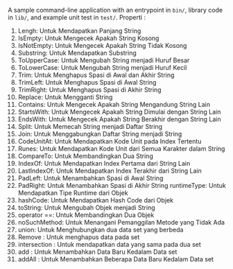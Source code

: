 A sample command-line application with an entrypoint in `bin/`, library code
in `lib/`, and example unit test in `test/`.
Properti :
1. Lengh: Untuk Mendapatkan Panjang String
2. IsEmpty: Untuk Mengecek Apakah String Kosong
3. IsNotEmpty: Untuk Mengecek Apakah String Tidak Kosong
4. Substring: Untuk Mendapatkan Substring
5. ToUpperCase: Untuk Mengubah String menjadi Huruf Besar
6. ToLowerCase: Untuk Mengubah String menjadi Huruf Kecil
7. Trim: Untuk Menghapus Spasi di Awal dan Akhir String
8. TrimLeft: Untuk Menghapus Spasi di Awal String
9. TrimRight: Untuk Menghapus Spasi di Akhir String
10. Replace: Untuk Mengganti String
11. Contains: Untuk Mengecek Apakah String Mengandung String Lain
12. StartsWith: Untuk Mengecek Apakah String Dimulai dengan String Lain
13. EndsWith: Untuk Mengecek Apakah String Berakhir dengan String Lain
14. Split: Untuk Memecah String menjadi Daftar String
15. Join: Untuk Menggabungkan Daftar String menjadi String
16. CodeUnitAt: Untuk Mendapatkan Kode Unit pada Index Tertentu
17. Runes: Untuk Mendapatkan Kode Unit dari Semua Karakter dalam String
18. CompareTo: Untuk Membandingkan Dua String
19. IndexOf: Untuk Mendapatkan Index Pertama dari String Lain
20. LastIndexOf: Untuk Mendapatkan Index Terakhir dari String Lain
21. PadLeft: Untuk Menambahkan Spasi di Awal String
22. PadRight: Untuk Menambahkan Spasi di Akhir String
runtimeType: Untuk Mendapatkan Tipe Runtime dari Objek
23. hashCode: Untuk Mendapatkan Hash Code dari Objek
24. toString: Untuk Mengubah Objek menjadi String
25. operator ==: Untuk Membandingkan Dua Objek
26. noSuchMethod: Untuk Menangani Pemanggilan Metode yang Tidak Ada
27. union: Untuk Menghubungkan dua data set yang berbeda
28.  Remove : Untuk menghapus data pada set
29. intersection : Untuk mendapatkan data yang sama pada dua set
30. add : Untuk Menambahkan Data Baru Kedalam Data set
31. addAll : Untuk Menambahkan Beberapa Data Baru Kedalam Data set